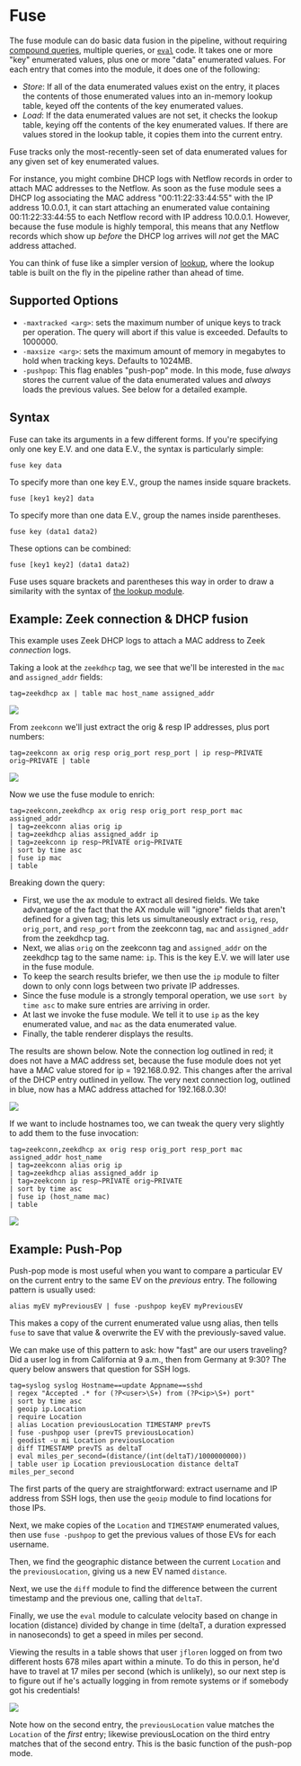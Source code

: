 # Fuse

The fuse module can do basic data fusion in the pipeline, without requiring [compound queries](/search/search), multiple queries, or [`eval`](/search/eval/eval) code. It takes one or more "key" enumerated values, plus one or more "data" enumerated values. For each entry that comes into the module, it does one of the following:

* *Store*: If all of the data enumerated values exist on the entry, it places the contents of those enumerated values into an in-memory lookup table, keyed off the contents of the key enumerated values.
* *Load*: If the data enumerated values are not set, it checks the lookup table, keying off the contents of the key enumerated values. If there are values stored in the lookup table, it copies them into the current entry.

Fuse tracks only the most-recently-seen set of data enumerated values for any given set of key enumerated values.

For instance, you might combine DHCP logs with Netflow records in order to attach MAC addresses to the Netflow. As soon as the fuse module sees a DHCP log associating the MAC address "00:11:22:33:44:55" with the IP address 10.0.0.1, it can start attaching an enumerated value containing 00:11:22:33:44:55 to each Netflow record with IP address 10.0.0.1. However, because the fuse module is highly temporal, this means that any Netflow records which show up *before* the DHCP log arrives will *not* get the MAC address attached.

You can think of fuse like a simpler version of [lookup](/search/lookup/lookup), where the lookup table is built on the fly in the pipeline rather than ahead of time.

## Supported Options

* `-maxtracked <arg>`: sets the maximum number of unique keys to track per operation. The query will abort if this value is exceeded. Defaults to 1000000.
* `-maxsize <arg>`: sets the maximum amount of memory in megabytes to hold when tracking keys. Defaults to 1024MB.
* `-pushpop`: This flag enables "push-pop" mode. In this mode, fuse *always* stores the current value of the data enumerated values and *always* loads the previous values. See below for a detailed example.

## Syntax

Fuse can take its arguments in a few different forms. If you're specifying only one key E.V. and one data E.V., the syntax is particularly simple:

	fuse key data

To specify more than one key E.V., group the names inside square brackets.

	fuse [key1 key2] data

To specify more than one data E.V., group the names inside parentheses.

	fuse key (data1 data2)

These options can be combined:

	fuse [key1 key2] (data1 data2)

Fuse uses square brackets and parentheses this way in order to draw a similarity with the syntax of [the lookup module](/search/lookup/lookup).

## Example: Zeek connection & DHCP fusion

This example uses Zeek DHCP logs to attach a MAC address to Zeek *connection* logs.

Taking a look at the `zeekdhcp` tag, we see that we'll be interested in the `mac` and `assigned_addr` fields:

	tag=zeekdhcp ax | table mac host_name assigned_addr

![](zeekdhcp.png)

From `zeekconn` we'll just extract the orig & resp IP addresses, plus port numbers:

	tag=zeekconn ax orig resp orig_port resp_port | ip resp~PRIVATE orig~PRIVATE | table

![](zeekconn.png)

Now we use the fuse module to enrich:

```gravwell
tag=zeekconn,zeekdhcp ax orig resp orig_port resp_port mac assigned_addr 
| tag=zeekconn alias orig ip 
| tag=zeekdhcp alias assigned_addr ip 
| tag=zeekconn ip resp~PRIVATE orig~PRIVATE 
| sort by time asc 
| fuse ip mac 
| table
```

Breaking down the query:

* First, we use the ax module to extract all desired fields. We take advantage of the fact that the AX module will "ignore" fields that aren't defined for a given tag; this lets us simultaneously extract `orig`, `resp`, `orig_port`, and `resp_port` from the zeekconn tag, `mac` and `assigned_addr` from the zeekdhcp tag.
* Next, we alias `orig` on the zeekconn tag and `assigned_addr` on the zeekdhcp tag to the same name: `ip`. This is the key E.V. we will later use in the fuse module.
* To keep the search results briefer, we then use the `ip` module to filter down to only conn logs between two private IP addresses.
* Since the fuse module is a strongly temporal operation, we use `sort by time asc` to make sure entries are arriving in order.
* At last we invoke the fuse module. We tell it to use `ip` as the key enumerated value, and `mac` as the data enumerated value.
* Finally, the table renderer displays the results.

The results are shown below. Note the connection log outlined in red; it does not have a MAC address set, because the fuse module does not yet have a MAC value stored for ip = 192.168.0.92. This changes after the arrival of the DHCP entry outlined in yellow. The very next connection log, outlined in blue, now has a MAC address attached for 192.168.0.30!

![](fused.png)

If we want to include hostnames too, we can tweak the query very slightly to add them to the fuse invocation:

```gravwell
tag=zeekconn,zeekdhcp ax orig resp orig_port resp_port mac assigned_addr host_name
| tag=zeekconn alias orig ip 
| tag=zeekdhcp alias assigned_addr ip 
| tag=zeekconn ip resp~PRIVATE orig~PRIVATE 
| sort by time asc 
| fuse ip (host_name mac)
| table
```

![](fused-hostnames.png)

## Example: Push-Pop

Push-pop mode is most useful when you want to compare a particular EV on the current entry to the same EV on the *previous* entry. The following pattern is usually used:

```
alias myEV myPreviousEV | fuse -pushpop keyEV myPreviousEV
```

This makes a copy of the current enumerated value usng alias, then tells `fuse` to save that value & overwrite the EV with the previously-saved value.

We can make use of this pattern to ask: how "fast" are our users traveling? Did a user log in from California at 9 a.m., then from Germany at 9:30? The query below answers that question for SSH logs.

```
tag=syslog syslog Hostname==update Appname==sshd
| regex "Accepted .* for (?P<user>\S+) from (?P<ip>\S+) port" 
| sort by time asc
| geoip ip.Location
| require Location
| alias Location previousLocation TIMESTAMP prevTS
| fuse -pushpop user (prevTS previousLocation)
| geodist -u mi Location previousLocation
| diff TIMESTAMP prevTS as deltaT
| eval miles_per_second=(distance/(int(deltaT)/1000000000))
| table user ip Location previousLocation distance deltaT miles_per_second
```

The first parts of the query are straightforward: extract username and IP address from SSH logs, then use the `geoip` module to find locations for those IPs.

Next, we make copies of the `Location` and `TIMESTAMP` enumerated values, then use `fuse -pushpop` to get the previous values of those EVs for each username.

Then, we find the geographic distance between the current `Location` and the `previousLocation`, giving us a new EV named `distance`.

Next, we use the `diff` module to find the difference between the current timestamp and the previous one, calling that `deltaT`.

Finally, we use the `eval` module to calculate velocity based on change in location (distance) divided by change in time (deltaT, a duration expressed in nanoseconds) to get a speed in miles per second.

Viewing the results in a table shows that user `jfloren` logged on from two different hosts 678 miles apart within a minute. To do this in person, he'd have to travel at 17 miles per second (which is unlikely), so our next step is to figure out if he's actually logging in from remote systems or if somebody got his credentials!

![](fuse-velocity.png)

Note how on the second entry, the `previousLocation` value matches the `Location` of the *first* entry; likewise previousLocation on the third entry matches that of the second entry. This is the basic function of the push-pop mode.
